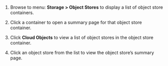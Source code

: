 1.  Browse to menu: **Storage > Object Stores** to display a list of
    object store containers.

2.  Click a container to open a summary page for that object store
    container.

3.  Click **Cloud Objects** to view a list of object stores in the
    object store container.

4.  Click an object store from the list to view the object store’s
    summary page.
